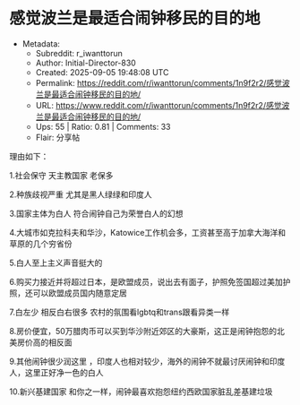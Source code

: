 # 感觉波兰是最适合闹钟移民的目的地

- Metadata:
  - Subreddit: r_iwanttorun
  - Author: Initial-Director-830
  - Created: 2025-09-05 19:48:08 UTC
  - Permalink: https://reddit.com/r/iwanttorun/comments/1n9f2r2/感觉波兰是最适合闹钟移民的目的地/
  - URL: https://www.reddit.com/r/iwanttorun/comments/1n9f2r2/感觉波兰是最适合闹钟移民的目的地/
  - Ups: 55 | Ratio: 0.81 | Comments: 33
  - Flair: 分享帖


理由如下：

1.社会保守 天主教国家 老保多

2.种族歧视严重 尤其是黑人绿绿和印度人

3.国家主体为白人 符合闹钟自己为荣誉白人的幻想

4.大城市如克拉科夫和华沙，Katowice工作机会多，工资甚至高于加拿大海洋和草原的几个穷省份

5.白人至上主义声音挺大的

6.购买力接近并将超过日本，是欧盟成员，说出去有面子，护照免签国超过美加护照，还可以欧盟成员国内随意定居

7.白左少 相反白右很多 农村的氛围看lgbtq和trans跟看异类一样

8.房价便宜，50万腊肉币可以买到华沙附近郊区的大豪斯，这正是闹钟抱怨的北美房价高的相反面

9.其他闹钟很少润这里
，印度人也相对较少，海外的闹钟不就最讨厌闹钟和印度人，这里正好净一色的白人

10.新兴基建国家 和你之一样，闹钟最喜欢抱怨纽约西欧国家脏乱差基建垃圾

